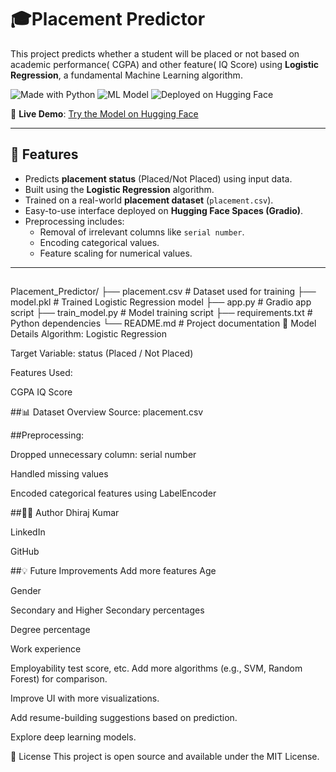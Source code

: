 # 🎓Placement Predictor

This project predicts whether a student will be placed or not based on academic performance( CGPA) and other feature( IQ Score) using **Logistic Regression**, a fundamental Machine Learning algorithm.

![Made with Python](https://img.shields.io/badge/Made%20with-Python-blue)
![ML Model](https://img.shields.io/badge/Machine%20Learning-Logistic%20Regression-yellowgreen)
![Deployed on Hugging Face](https://img.shields.io/badge/Deployed-HuggingFace-orange)

🔗 **Live Demo**: [Try the Model on Hugging Face](https://huggingface.co/spaces/Dhirajgupta440/Campus-Placement-Predictor)

---

## 📌 Features

- Predicts **placement status** (Placed/Not Placed) using input data.
- Built using the **Logistic Regression** algorithm.
- Trained on a real-world **placement dataset** (`placement.csv`).
- Easy-to-use interface deployed on **Hugging Face Spaces (Gradio)**.
- Preprocessing includes:
  - Removal of irrelevant columns like `serial number`.
  - Encoding categorical values.
  - Feature scaling for numerical values.

---
## 
Placement_Predictor/
├── placement.csv         # Dataset used for training
├── model.pkl             # Trained Logistic Regression model
├── app.py                # Gradio app script
├── train_model.py        # Model training script
├── requirements.txt      # Python dependencies
└── README.md             # Project documentation
🧠 Model Details
Algorithm: Logistic Regression

Target Variable: status (Placed / Not Placed)

Features Used:


CGPA
IQ Score



##📊 Dataset Overview
Source: placement.csv

##Preprocessing:

Dropped unnecessary column: serial number

Handled missing values

Encoded categorical features using LabelEncoder


##🧑‍💻 Author
Dhiraj Kumar

LinkedIn

GitHub

##💡 Future Improvements
Add more features Age

Gender

Secondary and Higher Secondary percentages

Degree percentage

Work experience

Employability test score, etc.
Add more algorithms (e.g., SVM, Random Forest) for comparison.

Improve UI with more visualizations.

Add resume-building suggestions based on prediction.

Explore deep learning models.

📄 License
This project is open source and available under the MIT License.
